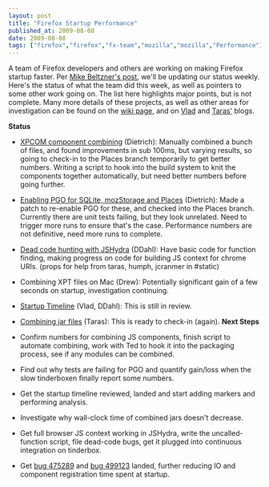 ```yaml
---
layout: post
title: "Firefox Startup Performance"
published_at: 2009-08-08
date: 2009-08-08
tags: ["firefox","firefox","fx-team","mozilla","mozilla","Performance"]
---
```


A team of Firefox developers and others are working on making Firefox startup faster. Per [Mike Beltzner's post](http://beltzner.ca/mike/2009/08/07/firefox-team-weekly-roundups-planning-sprinting-and-reporting/), we'll be updating our status weekly. Here's the status of what the team did this week, as well as pointers to some other work going on. The list here highlights major points, but is not complete. Many more details of these projects, as well as other areas for investigation can be found on the [wiki page](https://wiki.mozilla.org/Firefox/Sprints/Startup_Time_Improvements), and on [Vlad](http://blog.vlad1.com/) and [Taras'](http://blog.mozilla.com/tglek/) blogs.

**Status**

*   [XPCOM component combining](https://bugzilla.mozilla.org/show_bug.cgi?id=507101) (Dietrich): Manually combined a bunch of files, and found improvements in sub 100ms, but varying results, so going to check-in to the Places branch temporarily to get better  numbers. Writing a script to hook into the build system to knit the components together automatically, but need better numbers before going further.
*   [Enabling PGO for SQLite, mozStorage and Places](https://bugzilla.mozilla.org/show_bug.cgi?id=419893) (Dietrich): Made a patch to re-enable PGO for these, and checked into the Places branch. Currently there are unit tests failing, but they look unrelated. Need to trigger more runs to ensure that's the case. Performance numbers are not definitive, need more runs to complete.
*   [Dead code  hunting with JSHydra](https://bugzilla.mozilla.org/show_bug.cgi?id=506128) (DDahl): Have basic code for function finding,  making progress on code for building JS context for chrome URIs. (props  for help from taras, humph, jcranmer in #static)
*   Combining XPT files on Mac (Drew): Potentially significant gain of a few seconds on startup, investigation continuing.
*   [Startup Timeline](https://bugzilla.mozilla.org/show_bug.cgi?id=480735) (Vlad, DDahl): This is still in review.
*   [Combining jar files](https://bugzilla.mozilla.org/show_bug.cgi?id=504864) (Taras): This is ready to check-in (again).
**Next Steps**

*   Confirm numbers for combining JS components, finish script to automate combining, work with Ted to hook it into the packaging process, see if any modules can be combined.
*   Find out why tests are failing for PGO and quantify gain/loss when the slow tinderboxen finally report some numbers.
*   Get the startup timeline reviewed, landed and start adding markers and performing analysis.
*   Investigate why wall-clock time of combined jars doesn't decrease.
*   Get full browser JS context working in JSHydra, write the uncalled-function script, file dead-code bugs, get it plugged into continuous integration on tinderbox.
*   Get [bug 475289](https://bugzilla.mozilla.org/show_bug.cgi?id=475289) and [bug 499123](https://bugzilla.mozilla.org/show_bug.cgi?id=499123) landed, further reducing IO and component registration time spent at startup.